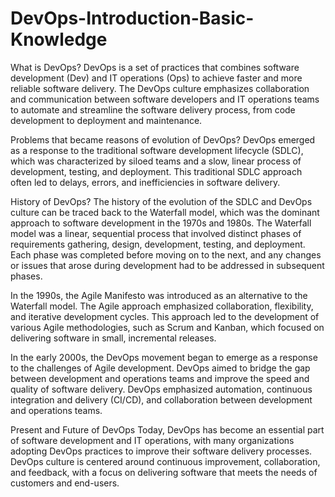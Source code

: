 # DevOps-Introduction-Basic-Knowledge


What is DevOps?
DevOps is a set of practices that combines software development (Dev) and IT operations (Ops) to achieve faster and more reliable software delivery. The DevOps culture emphasizes collaboration and communication between software developers and IT operations teams to automate and streamline the software delivery process, from code development to deployment and maintenance.


Problems that became reasons of evolution of DevOps?
DevOps emerged as a response to the traditional software development lifecycle (SDLC), which was characterized by siloed teams and a slow, linear process of development, testing, and deployment. This traditional SDLC approach often led to delays, errors, and inefficiencies in software delivery.


History of DevOps?
The history of the evolution of the SDLC and DevOps culture can be traced back to the Waterfall model, which was the dominant approach to software development in the 1970s and 1980s. The Waterfall model was a linear, sequential process that involved distinct phases of requirements gathering, design, development, testing, and deployment. Each phase was completed before moving on to the next, and any changes or issues that arose during development had to be addressed in subsequent phases.

In the 1990s, the Agile Manifesto was introduced as an alternative to the Waterfall model. The Agile approach emphasized collaboration, flexibility, and iterative development cycles. This approach led to the development of various Agile methodologies, such as Scrum and Kanban, which focused on delivering software in small, incremental releases.

In the early 2000s, the DevOps movement began to emerge as a response to the challenges of Agile development. DevOps aimed to bridge the gap between development and operations teams and improve the speed and quality of software delivery. DevOps emphasized automation, continuous integration and delivery (CI/CD), and collaboration between development and operations teams.

Present and Future of DevOps
Today, DevOps has become an essential part of software development and IT operations, with many organizations adopting DevOps practices to improve their software delivery processes. DevOps culture is centered around continuous improvement, collaboration, and feedback, with a focus on delivering software that meets the needs of customers and end-users.
